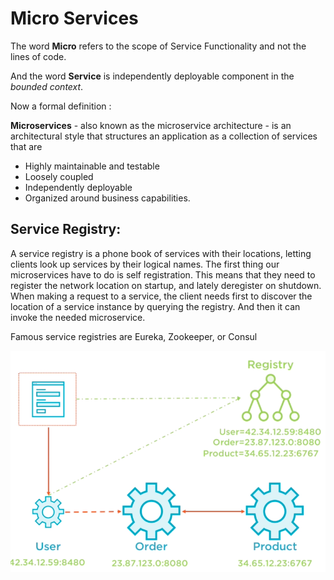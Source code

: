 # Micro Services

The word **Micro** refers to the scope of Service Functionality and not the lines of code. 

And the word **Service** is independently deployable component in the *bounded context*.

Now a formal definition :

**Microservices** - also known as the microservice architecture - is an architectural style that structures an application as a collection of services that are

- Highly maintainable and testable
- Loosely coupled
- Independently deployable
- Organized around business capabilities.

## Service Registry:
A service registry is a phone book of services with their locations, letting clients look up services by their logical names. The first thing our microservices have to do is self registration. This means that they need to register the network location on startup, and lately deregister on shutdown. When making a request to a service, the client needs first to discover the location of a service instance by querying the registry. And then it can invoke the needed microservice. 

Famous service registries are Eureka, Zookeeper, or Consul

![img text](https://github.com/milindchavan12/microservices/blob/master/ServiceRegistry.png)
